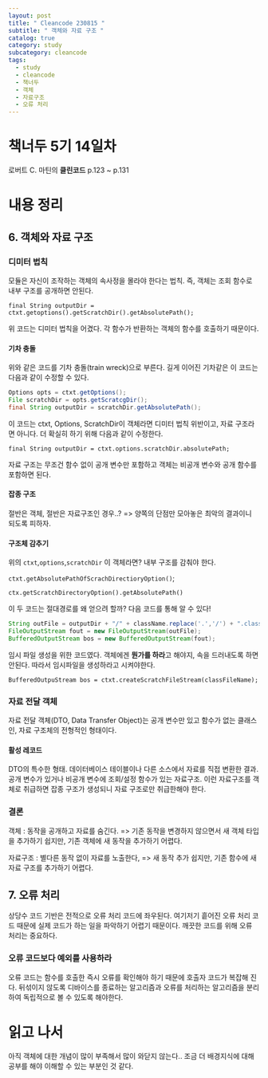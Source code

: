 ```yaml
---
layout: post
title: " Cleancode 230815 "
subtitle: " 객체와 자료 구조 "
catalog: true
category: study
subcategory: cleancode
tags:
  - study
  - cleancode
  - 책너두
  - 객체
  - 자료구조
  - 오류 처리
---
```


# 책너두 5기 14일차

로버트 C. 마틴의 **클린코드** p.123 ~ p.131

# 내용 정리

## 6. 객체와 자료 구조

### 디미터 법칙

모듈은 자신이 조작하는 객체의 속사정을 몰라야 한다는 법칙. 즉, 객체는 조회 함수로 내부 구조를 공개하면 안된다.

`final String outputDir = ctxt.getoptions().getScratchDir().getAbsolutePath();`

위 코드는 디미터 법칙을 어겼다. 각 함수가 반환하는 객체의 함수를 호출하기 때문이다.

#### 기차 충돌

위와 같은 코드를 기차 충돌(train wreck)으로 부른다. 길게 이어진 기차같은 이 코드는 다음과 같이 수정할 수 있다.

```java
Options opts = ctxt.getOptions();
File scratchDir = opts.getScratcgDir();
final String outputDir = scratchDir.getAbsolutePath();
```

이 코드는 ctxt, Options, ScratchDir이 객체라면 디미터 법칙 위반이고, 자료 구조라면 아니다. 더 확실히 하기 위해 다음과 같이 수정한다.

`final String outputDir = ctxt.options.scratchDir.absolutePath;`

자료 구조는 무조건 함수 없이 공개 변수만 포함하고 객체는 비공개 변수와 공개 함수를 포함하면 된다.

#### 잡종 구조

절반은 객체, 절반은 자료구조인 경우..? => 양쪽의 단점만 모아놓은 최악의 결과이니 되도록 피하자.

#### 구조체 감추기

위의 `ctxt`,`options`,`scratchDir` 이 객체라면? 내부 구조를 감춰야 한다.

`ctxt.getAbsolutePathOfScrachDirectioryOption()`;

`ctx.getScratchDirectoryOption().getAbsolutePath()`

이 두 코드는 절대경로를 왜 얻으려 할까? 다음 코드를 통해 알 수 있다!

```java
String outFile = outputDir + "/" + className.replace('.','/') + ".class";
FileOutputStream fout = new FileOutputStream(outFile);
BufferedOutputStream bos = new BufferedOutputStream(fout);
```

임시 파일 생성을 위한 코드였다. 객체에겐 **뭔가를 하라**고 해야지, 속을 드러내도록 하면 안된다. 따라서 임시파일을 생성하라고 시켜야한다.

`BufferedOutpuStream bos = ctxt.createScratchFileStream(classFileName);`

### 자료 전달 객체

자료 전달 객체(DTO, Data Transfer Object)는 공개 변수만 있고 함수가 없는 클래스인, 자료 구조체의 전형적인 형태이다.

#### 활성 레코드

DTO의 특수한 형태. 데이터베이스 테이블이나 다른 소스에서 자료를 직접 변환한 결과. 공개 변수가 있거나 비공개 변수에 조회/설정 함수가 있는 자료구조. 이런 자료구조를 객체로 취급하면 잡종 구조가 생성되니 자료 구조로만 취급한해야 한다.

### 결론

객체 : 동작을 공개하고 자료를 숨긴다. => 기존 동작을 변경하지 않으면서 새 객체 타입을 추가하기 쉽지만, 기존 객체에 새 동작을 추가하기 어렵다.

자료구조 : 별다른 동작 없이 자료를 노출한다, => 새 동작 추가 쉽지만, 기존 함수에 새 자료 구조를 추가하기 어렵다.

## 7. 오류 처리

상당수 코드 기반은 전적으로 오류 처리 코드에 좌우된다. 여기저기 흩어진 오류 처리 코드 때문에 실제 코드가 하는 일을 파악하기 어렵기 때문이다. 깨끗한 코드를 위해 오류 처리는 중요하다.

### 오류 코드보다 예외를 사용하라

오류 코드는 함수를 호출한 즉시 오류를 확인해야 하기 때문에 호출자 코드가 복잡해 진다. 뒤섞이지 않도록 디바이스를 종료하는 알고리즘과 오류를 처리하는 알고리즘을 분리하여 독립적으로 볼 수 있도록 해야한다.

# 읽고 나서

아직 객체에 대한 개념이 많이 부족해서 많이 와닫지 않는다.. 조금 더 배경지식에 대해 공부를 해야 이해할 수 있는 부분인 것 같다.

